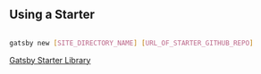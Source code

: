 ## Using a Starter

```bash

gatsby new [SITE_DIRECTORY_NAME] [URL_OF_STARTER_GITHUB_REPO]

```

<a href="https://www.gatsbyjs.org/starters/?v=2" target="_blank">Gatsby Starter Library</a>
